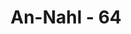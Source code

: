 ---
title: "An-Nahl - 64"
no: 64
arabic_no: ٦٤
ayah: وَمَآ اَنْزَلْنَا عَلَيْكَ الْكِتٰبَ اِلَّا لِتُبَيِّنَ لَهُمُ الَّذِى اخْتَلَفُوْا فِيْهِۙ وَهُدًى وَّرَحْمَةً لِّقَوْمٍ يُّؤْمِنُوْنَ 
translation: "Dan Kami tidak menurunkan Kitab (Al-Qur'an) ini kepadamu (Muhammad), melainkan agar engkau dapat menjelaskan kepada mereka apa yang mereka perselisihkan, serta menjadi petunjuk dan rahmat bagi orang-orang yang beriman."
tafsir: "Dalam ayat ini Allah swt menjelaskan fungsi Al-Qur'an, yaitu sebagai dasar dan pedoman yang dapat membuka pikiran mereka untuk dapat menilai kebenaran bimbingan wahyu. Allah swt menjelaskan bahwa Dia menurunkan kitab kepada Nabi Muhammad saw untuk dijadikan bimbingan bagi para umatnya. Juga agar Nabi saw dapat menjelaskan persoalan-persoalan yang mereka ragukan atau tidak percayai, sehingga mereka dapat melihat mana yang hak dan mana yang batil, mana yang benar dan mana yang salah.\n\nDi samping itu, Al-Qur'an berfungsi sebagai petunjuk yang dapat membimbing umatnya kepada kebenaran sehingga terhindar dari kesesatan. Al-Qur'an juga berfungsi sebagai rahmat Allah terbesar kepada hamba yang mau beriman. Dengan berpedoman kepada Al-Qur'an, mereka akan terbimbing dalam hidup di dunia dan akan berbahagia di dunia dan di akhirat."
---